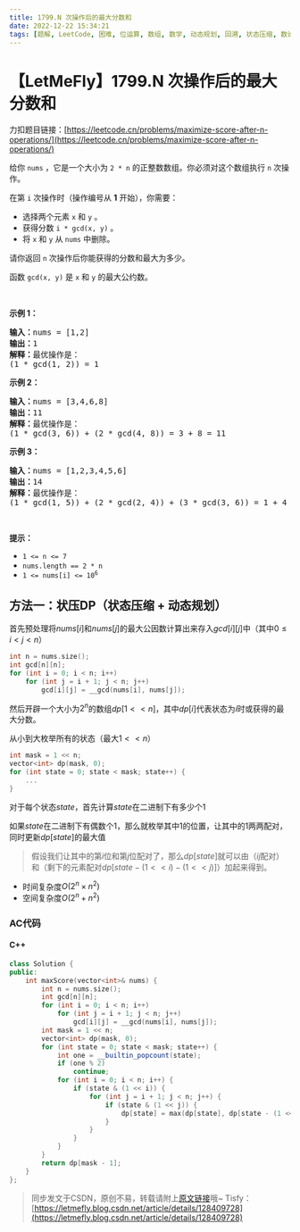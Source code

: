 ```yaml
---
title: 1799.N 次操作后的最大分数和
date: 2022-12-22 15:34:21
tags: [题解, LeetCode, 困难, 位运算, 数组, 数学, 动态规划, 回溯, 状态压缩, 数论, 二进制枚举, DP]
---
```


# 【LetMeFly】1799.N 次操作后的最大分数和

力扣题目链接：[https://leetcode.cn/problems/maximize-score-after-n-operations/](https://leetcode.cn/problems/maximize-score-after-n-operations/)

<p>给你 <code>nums</code> ，它是一个大小为 <code>2 * n</code> 的正整数数组。你必须对这个数组执行 <code>n</code> 次操作。</p>

<p>在第 <code>i</code> 次操作时（操作编号从 <strong>1</strong> 开始），你需要：</p>

<ul>
	<li>选择两个元素 <code>x</code> 和 <code>y</code> 。</li>
	<li>获得分数 <code>i * gcd(x, y)</code> 。</li>
	<li>将 <code>x</code> 和 <code>y</code> 从 <code>nums</code> 中删除。</li>
</ul>

<p>请你返回 <code>n</code> 次操作后你能获得的分数和最大为多少。</p>

<p>函数 <code>gcd(x, y)</code> 是 <code>x</code> 和 <code>y</code> 的最大公约数。</p>

<p> </p>

<p><strong>示例 1：</strong></p>

<pre><b>输入：</b>nums = [1,2]
<b>输出：</b>1
<b>解释：</b>最优操作是：
(1 * gcd(1, 2)) = 1
</pre>

<p><strong>示例 2：</strong></p>

<pre><b>输入：</b>nums = [3,4,6,8]
<b>输出：</b>11
<b>解释：</b>最优操作是：
(1 * gcd(3, 6)) + (2 * gcd(4, 8)) = 3 + 8 = 11
</pre>

<p><strong>示例 3：</strong></p>

<pre><b>输入：</b>nums = [1,2,3,4,5,6]
<b>输出：</b>14
<b>解释：</b>最优操作是：
(1 * gcd(1, 5)) + (2 * gcd(2, 4)) + (3 * gcd(3, 6)) = 1 + 4 + 9 = 14
</pre>

<p> </p>

<p><strong>提示：</strong></p>

<ul>
	<li><code>1 &lt;= n &lt;= 7</code></li>
	<li><code>nums.length == 2 * n</code></li>
	<li><code>1 &lt;= nums[i] &lt;= 10<sup>6</sup></code></li>
</ul>


    
## 方法一：状压DP（状态压缩 + 动态规划）

首先预处理将$nums[i]$和$nums[j]$的最大公因数计算出来存入$gcd[i][j]$中（其中$0\leq i<j<n$）

```cpp
int n = nums.size();
int gcd[n][n];
for (int i = 0; i < n; i++)
    for (int j = i + 1; j < n; j++)
        gcd[i][j] = __gcd(nums[i], nums[j]);
```

然后开辟一个大小为$2^n$的数组$dp[1<<n]$，其中$dp[i]$代表状态为$i$时或获得的最大分数。

从小到大枚举所有的状态（最大$1<<n$）

```cpp
int mask = 1 << n;
vector<int> dp(mask, 0);
for (int state = 0; state < mask; state++) {
	...
}
```

对于每个状态$state$，首先计算$state$在二进制下有多少个$1$

如果$state$在二进制下有偶数个$1$，那么就枚举其中$1$的位置，让其中的$1$两两配对，同时更新$dp[state]$的最大值

> 假设我们让其中的第$i$位和第$j$位配对了，那么$dp[state]$就可以由（$ij$配对）和（剩下的元素配对$dp[state - (1 << i) - (1 << j)]$）加起来得到。

+ 时间复杂度$O(2^n\times n^2)$
+ 空间复杂度$O(2^n+n^2)$

### AC代码

#### C++

```cpp
class Solution {
public:
    int maxScore(vector<int>& nums) {
        int n = nums.size();
        int gcd[n][n];
        for (int i = 0; i < n; i++)
            for (int j = i + 1; j < n; j++)
                gcd[i][j] = __gcd(nums[i], nums[j]);
        int mask = 1 << n;
        vector<int> dp(mask, 0);
        for (int state = 0; state < mask; state++) {
            int one = __builtin_popcount(state);
            if (one % 2)
                continue;
            for (int i = 0; i < n; i++) {
                if (state & (1 << i)) {
                    for (int j = i + 1; j < n; j++) {
                        if (state & (1 << j)) {
                            dp[state] = max(dp[state], dp[state - (1 << i) - (1 << j)] + one / 2 * gcd[i][j]);
                        }
                    }
                }
            }
        }
        return dp[mask - 1];
    }
};
```

> 同步发文于CSDN，原创不易，转载请附上[原文链接](https://blog.letmefly.xyz/2022/12/22/LeetCode%201799.N%E6%AC%A1%E6%93%8D%E4%BD%9C%E5%90%8E%E7%9A%84%E6%9C%80%E5%A4%A7%E5%88%86%E6%95%B0%E5%92%8C/)哦~
> Tisfy：[https://letmefly.blog.csdn.net/article/details/128409728](https://letmefly.blog.csdn.net/article/details/128409728)
